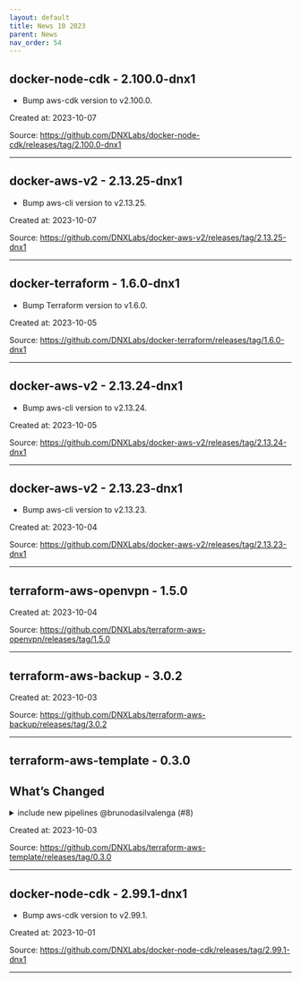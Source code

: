 ```yaml
---
layout: default
title: News 10 2023
parent: News
nav_order: 54
---
```




## docker-node-cdk - 2.100.0-dnx1
- Bump aws-cdk version to v2.100.0.

Created at: 2023-10-07

<!-- TODO: Include source link to the version tag -->
Source: https://github.com/DNXLabs/docker-node-cdk/releases/tag/2.100.0-dnx1

---


## docker-aws-v2 - 2.13.25-dnx1
- Bump aws-cli version to v2.13.25.

Created at: 2023-10-07

<!-- TODO: Include source link to the version tag -->
Source: https://github.com/DNXLabs/docker-aws-v2/releases/tag/2.13.25-dnx1

---


## docker-terraform - 1.6.0-dnx1
- Bump Terraform version to v1.6.0.

Created at: 2023-10-05

<!-- TODO: Include source link to the version tag -->
Source: https://github.com/DNXLabs/docker-terraform/releases/tag/1.6.0-dnx1

---


## docker-aws-v2 - 2.13.24-dnx1
- Bump aws-cli version to v2.13.24.

Created at: 2023-10-05

<!-- TODO: Include source link to the version tag -->
Source: https://github.com/DNXLabs/docker-aws-v2/releases/tag/2.13.24-dnx1

---


## docker-aws-v2 - 2.13.23-dnx1
- Bump aws-cli version to v2.13.23.

Created at: 2023-10-04

<!-- TODO: Include source link to the version tag -->
Source: https://github.com/DNXLabs/docker-aws-v2/releases/tag/2.13.23-dnx1

---


## terraform-aws-openvpn - 1.5.0


Created at: 2023-10-04

<!-- TODO: Include source link to the version tag -->
Source: https://github.com/DNXLabs/terraform-aws-openvpn/releases/tag/1.5.0

---


## terraform-aws-backup - 3.0.2


Created at: 2023-10-03

<!-- TODO: Include source link to the version tag -->
Source: https://github.com/DNXLabs/terraform-aws-backup/releases/tag/3.0.2

---


## terraform-aws-template - 0.3.0
## What’s Changed
<details>
  <summary>include new pipelines @brunodasilvalenga (#8)</summary>

  Include new features o github actions.
</details>


Created at: 2023-10-03

<!-- TODO: Include source link to the version tag -->
Source: https://github.com/DNXLabs/terraform-aws-template/releases/tag/0.3.0

---


## docker-node-cdk - 2.99.1-dnx1
- Bump aws-cdk version to v2.99.1.

Created at: 2023-10-01

<!-- TODO: Include source link to the version tag -->
Source: https://github.com/DNXLabs/docker-node-cdk/releases/tag/2.99.1-dnx1

---

